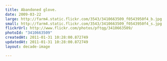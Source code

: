 ```yaml
---
title: Abandoned glove.
date: 2009-03-22
large: http://farm4.static.flickr.com/3543/3410663509_f0543950f4_b.jpg
small: http://farm4.static.flickr.com/3543/3410663509_f0543950f4_s.jpg
flickrUrl: http://www.flickr.com/photos/pftqg/3410663509/
photoId: "3410663509"
createdAt: 2011-01-31 10:28:00.872749
updatedAt: 2011-01-31 10:28:00.872749
layout: decade-image

---
```


